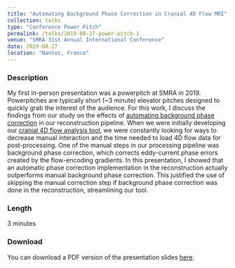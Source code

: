 ```yaml
---
title: "Automating Background Phase Correction in Cranial 4D Flow MRI"
collection: talks
type: "Conference Power Pitch"
permalink: /talks/2019-08-27-power-pitch-1
venue: "SMRA 31st Annual International Conference"
date: 2019-08-27
location: "Nantes, France"
---
```

### Description
My first in-person presentation was a powerpitch at SMRA in 2019. Powerpitches are typically short (~3 minute) elevator pitches designed to quickly grab the interest of the audience. For this work, I discuss the findings from our study on the effects of [automating background phase correction](https://gsroberts1.github.io/research/bgpc) in our reconstruction pipeline. When we were initially developing our [cranial 4D flow analysis tool](https://gsroberts1.github.io/research/qvt), we were constantly looking for ways to decrease manual interaction and the time needed to load 4D flow data for post-processing. One of the manual steps in our processing pipeline was background phase correction, which corrects eddy-current phase errors created by the flow-encoding gradients. In this presentation, I showed that an automatic phase correction implementation in the reconstruction actually outperforms manual background phase correction. This justified the use of skipping the manual correction step if background phase correction was done in the reconstruction, streamlining our tool. 

### Length
3 minutes

### Download
You can download a PDF version of the presentation slides [here](/files/bgpc_smra.pdf).


